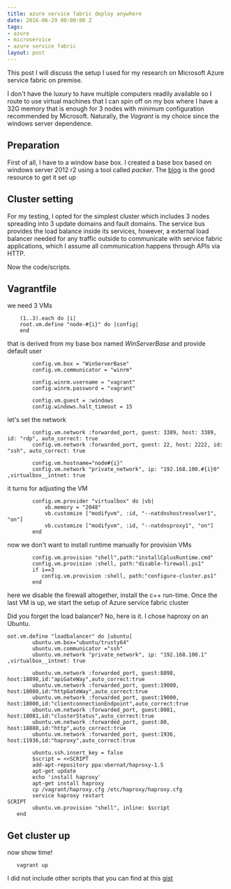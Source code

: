 ```yaml
---
title: azure service fabric deploy anywhere
date: 2016-06-29 00:00:00 Z
tags:
- azure
- microservice
- azure service fabric
layout: post
---
```


This post I will discuss the setup I used for my research on Microsoft Azure service fabric on premise.

<!--more-->

I don't have the luxury to have multiple computers readily available so I route to use virtual machines that I can spin off on my box where I have a 32G memory that is enough for 3 nodes with minimum
configuration recommended by Microsoft. Naturally, the *Vagrant* is my choice since the windows server dependence.

## Preparation

First of all, I have to a window base box. I created a base box based on windows server 2012 r2 using a tool called *packer*.  The [blog](http://www.developer.com/net/virtualize-your-windows-development-environments-with-vagrant-packer-and-chocolatey-part-1.html) is the good resource to get it set up

## Cluster setting

For my testing, I opted for the simplest cluster which includes 3 nodes spreading into 3 update domains and fault domains. The service bus provides the load balance inside its services, however, a 
external load balancer needed for any traffic outside to communicate with service fabric applications, which I assume all communication happens through APIs via HTTP.

Now the code/scripts.

## Vagrantfile

we need 3 VMs

~~~
    (1..3).each do |i|
    root.vm.define "node-#{i}" do |config|
    end
~~~

that is derived from my base box named *WinServerBase* and provide default user 

~~~
        config.vm.box = "WinServerBase"
        config.vm.communicator = "winrm"

        config.winrm.username = "vagrant"
        config.winrm.password = "vagrant"

        config.vm.guest = :windows
        config.windows.halt_timeout = 15
~~~


let's set the network

~~~
        config.vm.network :forwarded_port, guest: 3389, host: 3389, id: "rdp", auto_correct: true
        config.vm.network :forwarded_port, guest: 22, host: 2222, id: "ssh", auto_correct: true

        config.vm.hostname="node#{i}"
        config.vm.network "private_network", ip: "192.168.100.#{i}0" ,virtualbox__intnet: true
~~~

it turns for adjusting the VM

~~~
        config.vm.provider "virtualbox" do |vb|
            vb.memory = "2048"         
            vb.customize ["modifyvm", :id, "--natdnshostresolver1", "on"]
            vb.customize ["modifyvm", :id, "--natdnsproxy1", "on"]
        end
~~~

now we don't want to install runtime manually for provision VMs

~~~
        config.vm.provision "shell",path:"installCplusRuntime.cmd"
        config.vm.provision :shell, path:"disable-firewall.ps1"
        if i==3
           config.vm.provision :shell, path:"configure-cluster.ps1"
        end
~~~

here we disable the firewall altogether, install the c++ run-time. Once the last VM is up, we start the setup of Azure service fabric cluster


Did you forget the load balancer? No, here is it. I chose haproxy on an Ubuntu.

~~~
oot.vm.define "loadbalancer" do |ubuntu|
        ubuntu.vm.box="ubuntu/trusty64"
        ubuntu.vm.communicator ="ssh"
        ubuntu.vm.network "private_network", ip: "192.168.100.1" ,virtualbox__intnet: true
        
        ubuntu.vm.network :forwarded_port, guest:8898, host:18898,id:"apiGateWay",auto_correct:true
        ubuntu.vm.network :forwarded_port, guest:19080, host:18080,id:"httpGateWay",auto_correct:true
        ubuntu.vm.network :forwarded_port, guest:19000, host:18000,id:"clientconnectionEndpoint",auto_correct:true
        ubuntu.vm.network :forwarded_port, guest:8081, host:18081,id:"clusterStatus",auto_correct:true
        ubuntu.vm.network :forwarded_port, guest:80, host:18888,id:"http",auto_correct:true
        ubuntu.vm.network :forwarded_port, guest:1936, host:11936,id:"haproxy",auto_correct:true

        ubuntu.ssh.insert_key = false
        $script = <<SCRIPT
        add-apt-repository ppa:vbernat/haproxy-1.5
        apt-get update
        echo 'install haproxy'
        apt-get install haproxy
        cp /vagrant/haproxy.cfg /etc/haproxy/haproxy.cfg
        service haproxy restart
SCRIPT
        ubuntu.vm.provision "shell", inline: $script
   end
~~~

## Get cluster up

now show time!

~~~
   vagrant up
~~~

I did not include other scripts that you can find at this [gist](https://gist.github.com/zhangxd6/d5017c706375b6ce1c4e5c83da0c5c12)


